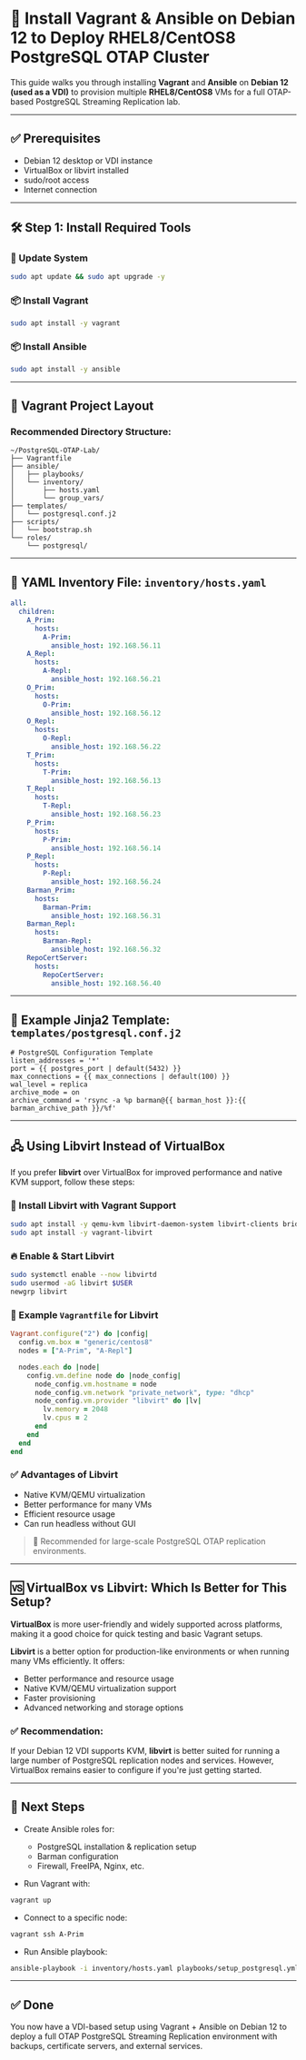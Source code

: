 # 🧰 Install Vagrant & Ansible on Debian 12 to Deploy RHEL8/CentOS8 PostgreSQL OTAP Cluster

This guide walks you through installing **Vagrant** and **Ansible** on **Debian 12 (used as a VDI)** to provision multiple **RHEL8/CentOS8** VMs for a full OTAP-based PostgreSQL Streaming Replication lab.

---

## ✅ Prerequisites

* Debian 12 desktop or VDI instance
* VirtualBox or libvirt installed
* sudo/root access
* Internet connection

---

## 🛠️ Step 1: Install Required Tools

### 🔧 Update System

```bash
sudo apt update && sudo apt upgrade -y
```

### 📦 Install Vagrant

```bash
sudo apt install -y vagrant
```

### 📦 Install Ansible

```bash
sudo apt install -y ansible
```

---

## 📁 Vagrant Project Layout

### Recommended Directory Structure:

```
~/PostgreSQL-OTAP-Lab/
├── Vagrantfile
├── ansible/
│   ├── playbooks/
│   └── inventory/
│       ├── hosts.yaml
│       └── group_vars/
├── templates/
│   └── postgresql.conf.j2
├── scripts/
│   └── bootstrap.sh
└── roles/
    └── postgresql/
```

---

## 📜 YAML Inventory File: `inventory/hosts.yaml`

```yaml
all:
  children:
    A_Prim:
      hosts:
        A-Prim:
          ansible_host: 192.168.56.11
    A_Repl:
      hosts:
        A-Repl:
          ansible_host: 192.168.56.21
    O_Prim:
      hosts:
        O-Prim:
          ansible_host: 192.168.56.12
    O_Repl:
      hosts:
        O-Repl:
          ansible_host: 192.168.56.22
    T_Prim:
      hosts:
        T-Prim:
          ansible_host: 192.168.56.13
    T_Repl:
      hosts:
        T-Repl:
          ansible_host: 192.168.56.23
    P_Prim:
      hosts:
        P-Prim:
          ansible_host: 192.168.56.14
    P_Repl:
      hosts:
        P-Repl:
          ansible_host: 192.168.56.24
    Barman_Prim:
      hosts:
        Barman-Prim:
          ansible_host: 192.168.56.31
    Barman_Repl:
      hosts:
        Barman-Repl:
          ansible_host: 192.168.56.32
    RepoCertServer:
      hosts:
        RepoCertServer:
          ansible_host: 192.168.56.40
```

---

## 📄 Example Jinja2 Template: `templates/postgresql.conf.j2`

```jinja
# PostgreSQL Configuration Template
listen_addresses = '*'
port = {{ postgres_port | default(5432) }}
max_connections = {{ max_connections | default(100) }}
wal_level = replica
archive_mode = on
archive_command = 'rsync -a %p barman@{{ barman_host }}:{{ barman_archive_path }}/%f'
```

---

## 🖧 Using Libvirt Instead of VirtualBox

If you prefer **libvirt** over VirtualBox for improved performance and native KVM support, follow these steps:

### 🔧 Install Libvirt with Vagrant Support

```bash
sudo apt install -y qemu-kvm libvirt-daemon-system libvirt-clients bridge-utils
sudo apt install -y vagrant-libvirt
```

### 🔥 Enable & Start Libvirt

```bash
sudo systemctl enable --now libvirtd
sudo usermod -aG libvirt $USER
newgrp libvirt
```

### 📝 Example `Vagrantfile` for Libvirt

```ruby
Vagrant.configure("2") do |config|
  config.vm.box = "generic/centos8"
  nodes = ["A-Prim", "A-Repl"]

  nodes.each do |node|
    config.vm.define node do |node_config|
      node_config.vm.hostname = node
      node_config.vm.network "private_network", type: "dhcp"
      node_config.vm.provider "libvirt" do |lv|
        lv.memory = 2048
        lv.cpus = 2
      end
    end
  end
end
```

### ✅ Advantages of Libvirt

* Native KVM/QEMU virtualization
* Better performance for many VMs
* Efficient resource usage
* Can run headless without GUI

> 📝 Recommended for large-scale PostgreSQL OTAP replication environments.

---

## 🆚 VirtualBox vs Libvirt: Which Is Better for This Setup?

**VirtualBox** is more user-friendly and widely supported across platforms, making it a good choice for quick testing and basic Vagrant setups.

**Libvirt** is a better option for production-like environments or when running many VMs efficiently. It offers:

* Better performance and resource usage
* Native KVM/QEMU virtualization support
* Faster provisioning
* Advanced networking and storage options

### ✅ Recommendation:

If your Debian 12 VDI supports KVM, **libvirt** is better suited for running a large number of PostgreSQL replication nodes and services. However, VirtualBox remains easier to configure if you're just getting started.

---

## 🔁 Next Steps

* Create Ansible roles for:

  * PostgreSQL installation & replication setup
  * Barman configuration
  * Firewall, FreeIPA, Nginx, etc.
* Run Vagrant with:

```bash
vagrant up
```

* Connect to a specific node:

```bash
vagrant ssh A-Prim
```

* Run Ansible playbook:

```bash
ansible-playbook -i inventory/hosts.yaml playbooks/setup_postgresql.yml
```

---

## ✅ Done

You now have a VDI-based setup using Vagrant + Ansible on Debian 12 to deploy a full OTAP PostgreSQL Streaming Replication environment with backups, certificate servers, and external services.
